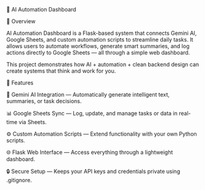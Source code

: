 🚀 AI Automation Dashboard

📌 Overview

AI Automation Dashboard is a Flask-based system that connects Gemini AI, Google Sheets, and custom automation scripts to streamline daily tasks.
It allows users to automate workflows, generate smart summaries, and log actions directly to Google Sheets — all through a simple web dashboard.

This project demonstrates how AI + automation + clean backend design can create systems that think and work for you.

🧠 Features

🤖 Gemini AI Integration — Automatically generate intelligent text, summaries, or task decisions.

📊 Google Sheets Sync — Log, update, and manage tasks or data in real-time via Sheets.

⚙️ Custom Automation Scripts — Extend functionality with your own Python scripts.

🌐 Flask Web Interface — Access everything through a lightweight dashboard.

🔒 Secure Setup — Keeps your API keys and credentials private using .gitignore.
